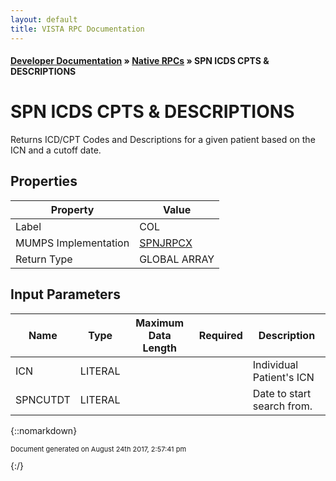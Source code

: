 ```yaml
---
layout: default
title: VISTA RPC Documentation
---
```


#### [Developer Documentation](../index) &#187; [Native RPCs](TableOfContents) &#187; SPN ICDS CPTS &amp; DESCRIPTIONS<br/>
# SPN ICDS CPTS &amp; DESCRIPTIONS

Returns ICD/CPT Codes and Descriptions for a given patient based on the ICN and a cutoff date. 

## Properties

Property | Value
--- | ---
Label | COL
MUMPS Implementation | [SPNJRPCX](http://code.osehra.org/dox/Routine_SPNJRPCX_source.html)
Return Type | GLOBAL ARRAY


## Input Parameters

Name | Type | Maximum Data Length | Required | Description
--- | --- | --- | --- | ---
ICN | LITERAL |  |  | Individual Patient&#x27;s ICN 
SPNCUTDT | LITERAL |  |  | Date to start search from.  



{::nomarkdown} <br/><p style="font-size: 11px">Document generated on August 24th 2017, 2:57:41 pm</p>{:/}